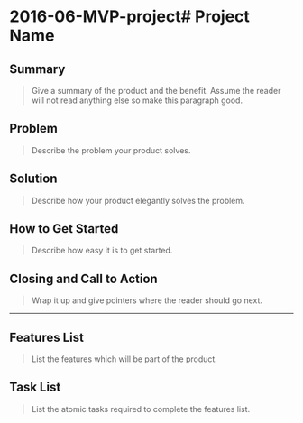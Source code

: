 # 2016-06-MVP-project# Project Name #

## Summary ##
  > Give a summary of the product and the benefit. Assume the reader will not read anything else so make this paragraph good.

## Problem ##
  > Describe the problem your product solves.

## Solution ##
  > Describe how your product elegantly solves the problem.

## How to Get Started ##
  > Describe how easy it is to get started.

## Closing and Call to Action ##
  > Wrap it up and give pointers where the reader should go next.

----

## Features List ##
  > List the features which will be part of the product.

## Task List ##
  > List the atomic tasks required to complete the features list.
  
